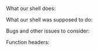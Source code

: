 What our shell does:

What our shell was supposed to do:

Bugs and other issues to consider:

Function headers:
